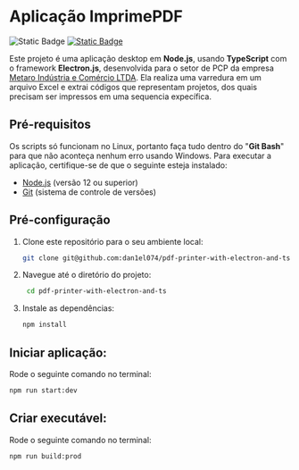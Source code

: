 # Aplicação ImprimePDF

![Static Badge](https://img.shields.io/badge/status-finished-green) [![Static Badge](https://img.shields.io/badge/release-v3.0.4-blue)](https://github.com/dan1el074/pdf-printer-with-electron-and-ts/releases/tag/3.0.4)

Este projeto é uma aplicação desktop em **Node.js**, usando **TypeScript** com o framework **Electron.js**, desenvolvida para o setor de PCP da empresa [Metaro Indústria e Comércio LTDA](https://www.metaro.com.br). Ela realiza uma varredura em um arquivo Excel e extrai códigos que representam projetos, dos quais precisam ser impressos em uma sequencia expecífica.

## Pré-requisitos

Os scripts só funcionam no Linux, portanto faça tudo dentro do "**Git Bash**" para que não aconteça nenhum erro usando Windows. Para executar a aplicação, certifique-se de que o seguinte esteja instalado:

- [Node.js](https://nodejs.org/en/download/current) (versão 12 ou superior)
- [Git](https://git-scm.com/download/win) (sistema de controle de versões)

## Pré-configuração

1. Clone este repositório para o seu ambiente local:

    ```bash
    git clone git@github.com:dan1el074/pdf-printer-with-electron-and-ts.git 
    ```

2. Navegue até o diretório do projeto:

   ```bash
    cd pdf-printer-with-electron-and-ts
    ```

3. Instale as dependências:

    ```bash
    npm install
    ```
    
## Iniciar aplicação:

Rode o seguinte comando no terminal:

```bash
npm run start:dev 
```

## Criar executável:

Rode o seguinte comando no terminal:

```bash
npm run build:prod 
```
